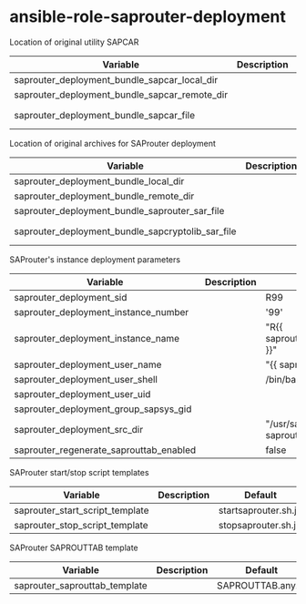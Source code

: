 ansible-role-saprouter-deployment
===

Location of original utility SAPCAR

| Variable | Description | Default |
| --- | --- | --- |
| saprouter_deployment_bundle_sapcar_local_dir  | | none |
| saprouter_deployment_bundle_sapcar_remote_dir | | none |
| saprouter_deployment_bundle_sapcar_file       | | SAPCAR_1115-70006178.EXE |

Location of original archives for SAProuter deployment

| Variable | Description | Default |
| --- | --- | --- |
| saprouter_deployment_bundle_local_dir | | files/saprouter_deployment_bundle |
| saprouter_deployment_bundle_remote_dir | | |
| saprouter_deployment_bundle_saprouter_sar_file | | saprouter_1011-80003478.sar |
| saprouter_deployment_bundle_sapcryptolib_sar_file | | SAPCRYPTOLIBP_8544-20011697.SAR |

SAProuter's instance deployment parameters

| Variable | Description | Default |
| --- | --- | --- |
| saprouter_deployment_sid | | R99 |
| saprouter_deployment_instance_number | | '99' |
| saprouter_deployment_instance_name | | "R{{ saprouter_deployment_instance_number }}" |
| saprouter_deployment_user_name | | "{{ saprouter_deployment_sid | lower }}adm" |
| saprouter_deployment_user_shell | | /bin/bash |
| saprouter_deployment_user_uid | | |
| saprouter_deployment_group_sapsys_gid | | |
| saprouter_deployment_src_dir | | "/usr/sap/src/{{ saprouter_deployment_sid }}" |
| saprouter_regenerate_saprouttab_enabled | | false |

SAProuter start/stop script templates

| Variable | Description | Default |
| --- | --- | --- |
| saprouter_start_script_template | | startsaprouter.sh.j2 |
| saprouter_stop_script_template | | stopsaprouter.sh.j2 |

SAProuter SAPROUTTAB template

| Variable | Description | Default |
| --- | --- | --- |
| saprouter_saprouttab_template | | SAPROUTTAB.any.j2 |
